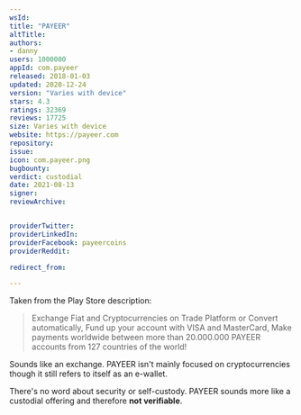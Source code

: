 ```yaml
---
wsId: 
title: "PAYEER"
altTitle: 
authors:
- danny
users: 1000000
appId: com.payeer
released: 2018-01-03
updated: 2020-12-24
version: "Varies with device"
stars: 4.3
ratings: 32369
reviews: 17725
size: Varies with device
website: https://payeer.com
repository: 
issue: 
icon: com.payeer.png
bugbounty: 
verdict: custodial
date: 2021-08-13
signer: 
reviewArchive:


providerTwitter: 
providerLinkedIn: 
providerFacebook: payeercoins
providerReddit: 

redirect_from:

---
```



Taken from the Play Store description:
> Exchange Fiat and Cryptocurrencies on Trade Platform or Convert automatically, Fund up your account with VISA and MasterCard, Make payments worldwide between more than 20.000.000 PAYEER accounts from 127 countries of the world!

Sounds like an exchange. PAYEER isn't mainly focused on cryptocurrencies though it still refers to itself as an e-wallet.

There's no word about security or self-custody. PAYEER sounds more like a custodial offering and therefore **not verifiable**.
